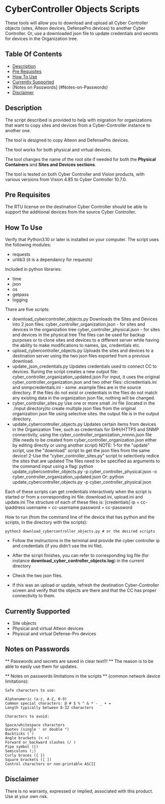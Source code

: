 # CyberController Objects Scripts #
These tools will allow you to download and upload all Cyber Controller objects (sites, Alteon devices, DefensePro devices) to another Cyber Controller.
Or, use a downloaded json file to update credentials and secrets for devices in the Organization tree.

## Table Of Contents ###
- [Description](#description)
- [Pre Requisites](#Pre-Requisites)
- [How To Use](#how-to-use)
- [Currently Supported](#currently-supported)
- [Notes on Passwords] (#Notes-on-Passwords)
- [Disclaimer](#Disclaimer)

## Description ##
The script described is provided to help with migration for organizations that want to copy sites and devices from a Cyber-Controller instance to another one.

The tool is designed to copy Alteon and DefensePro devices.

The tool works for both physical and virtual devices.

The tool changes the name of the root site if needed for both the **Physical Containers** and **Sites and Devices sections**.

The tool is tested on both Cyber Controller and Vision products, with various versions from Vision 4.85 to Cyber Controller 10.7.0.

## Pre Requisites ##
The RTU license on the destination Cyber Controller should be able to support the additional devices from the source Cyber Controller.

## How To Use ##
Verify that Python3.10 or later is installed on your computer.
The script uses the following modules:
* requests
* urllib3 (it is a dependancy for requests)

Included in python libraries:
* time
* json
* os
* getpass
* logging

There are five scripts:
- download_cybercontroller_objects.py
	Downloads the Sites and Devices into 2 json files:
		cyber_controller_organization.json - for sites and devices in the organization tree
		cyber_controller_physical.json - for sites and devices in the physical tree
	The files can be used for backup purposes or to clone sites and devices to a different server while having the ability to make modifications to names, ips, credentials etc.	
- upload_cybercontroller_objects.py
	Uploads the sites and devices to a destination server using the two json files exported from a previous download.
- update_json_credentials.py
	Updates credentials used to connect CC to devices. 
	Runing the script creates a new output file: cyber_controller_organization_updated.json
	For input, it uses the original cyber_controller_organization.json and two other files: clicredentials.ini and snmpcredentials.ini - some .example files are in the source directory. 
	If the files do not exist or credentials in the files do not match any existing data in the organization json file, nothing will be changed.
- cyber_controller_sites.py
	Use one or more small .ini file (located in the ./input directory)to create multiple json files from the original organization json file using selective sites. the output file is in the output directory.
- update_cybercontroller_objects.py
	Updates certain items from devices in the Organization Tree, such as credentials for SHH/HTTPS and SNMP connectivity, using the cyber_controller_organization_nnnnn.json file (file needs to be created from cyber_controller_organization.json either by editing directly or using another script)
	NOTE: 
	1-for the "update" script, use the "download" script to get the json files from the same device!
	2-Use the "cyber_controller_sites.py" script to selectively redice the sites that are updated
	The files need to be specified as arguments to the command input using a flag:
		python update_cybercontroller_objects.py -p cyber_controller_physical.json -o cyber_controller_organization_updated.json
	Or:
		python update_cybercontroller_objects.py -p cyber_controller_physical.json

Each of these scripts can get credentials interactively when the script is started or from a corresponding ini file: download.ini, upload.ini and update.ini
The structure of each of these files is:
	[credentials]
	ip = cc-ipaddress
	username = cc-username
	password = cc-password

How to run (from the command line of the device that has python and the scripts, in the directory with the scripts):

	python3 download_cybercontroller_objects.py # or the desired scripts

- Follow the instructions in the terminal and provide the cyber controller ip and credentials (if you didn't use the ini file).

- After the script finishes, you can refer to corresponding log file (for instance **download_cyber_controller_objects.log**) in the current directory

- Check the two json files.

- If this was an upload or update, refresh the destination Cyber-Controller screen and verify that the objects are there and that the CC has proper connectivity to them.


## Currently Supported ##
* Site objects
* Physical and virtual Alteon devices
* Physical and virtual Defense-Pro devices

## Notes on Passwords ##

** Passwords and secrets are saved in clear text!!! ** The reason is to be able to easily use them for updates.

** Notes on passwords limitations in the scripts ** (common network device limitations):

	Safe characters to use:

	Alphanumeric (a-z, A-Z, 0-9)
	Common special characters: @ # $ % ^ & * - _ + =
	Length typically between 8-32 characters

	Characters to avoid:

	Space/whitespace characters
	Quotes (single ' or double ")
	Backticks (`)
	Angle brackets (< >)
	Forward or backward slashes (/ )
	Pipe symbol (|)
	Semicolons (;)
	Curly braces ({ })
	Square brackets ([ ])
	Control characters or non-printable ASCII
	
## Disclaimer ##
There is no warranty, expressed or implied, associated with this product. Use at your own risk.
